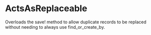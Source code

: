 ActsAsReplaceable
=================

Overloads the save! method to allow duplicate records to be replaced 
without needing to always use find_or_create_by.

